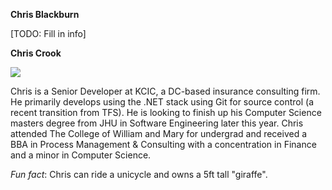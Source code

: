 **Chris Blackburn**

[TODO: Fill in info]

**Chris Crook**

<img src='http://www.kcic.com/documents/christopher-crook-130245136905828480.jpg'/>

Chris is a Senior Developer at KCIC, a DC-based insurance consulting firm.  He primarily develops using the .NET stack using Git for source control (a recent transition from TFS).  He is looking to finish up his Computer Science masters degree from JHU in Software Engineering later this year.  Chris attended The College of William and Mary for undergrad and received a BBA in Process Management & Consulting with a concentration in Finance and a minor in Computer Science.

_Fun fact_: Chris can ride a unicycle and owns a 5ft tall "giraffe".